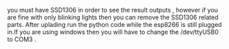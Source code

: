 you must have SSD1306 in order to see the result outputs , however if you are fine with only blinking lights then you can remove the SSD1306 related parts.
After uplading run the python code while the esp8266 is still plugged in.If you are using windows then you will have to change the /dev/ttyUSB0 to COM3 .
